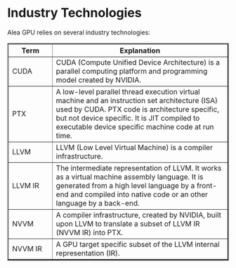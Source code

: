 # Industry Technologies 

Alea GPU relies on several industry technologies:

<table border="2" cellpadding="5">
<colgroup>
    <col span="1" style="width: 20%;">
    <col span="1" style="width: 80%;">
</colgroup>
<tr><th>Term</th><th>Explanation</th></tr>
<tr><td>CUDA</td><td> CUDA (Compute Unified Device Architecture) is a parallel computing
platform and programming model created by NVIDIA.</td></tr>
<tr><td>PTX</td><td> A low-level parallel thread execution virtual machine and an instruction
set architecture (ISA) used by CUDA. PTX code is architecture specific,
but not device specific. It is JIT compiled to executable device specific
machine code at run time.</td></tr>
<tr><td>LLVM</td><td> LLVM (Low Level Virtual Machine) is a compiler infrastructure.</td></tr>
<tr><td>LLVM IR</td><td> The intermediate representation of LLVM. It works as a virtual machine
assembly language. It is generated from a high level language by a
front-end and compiled into native code or an other language by a back-end.</td></tr>
<tr><td>NVVM</td><td> A compiler infrastructure, created by NVIDIA, built upon LLVM to
translate a subset of LLVM IR (NVVM IR) into PTX.</td></tr>
<tr><td>NVVM IR</td><td> A GPU target specific subset of the LLVM internal representation (IR).</td></tr>
</table>
